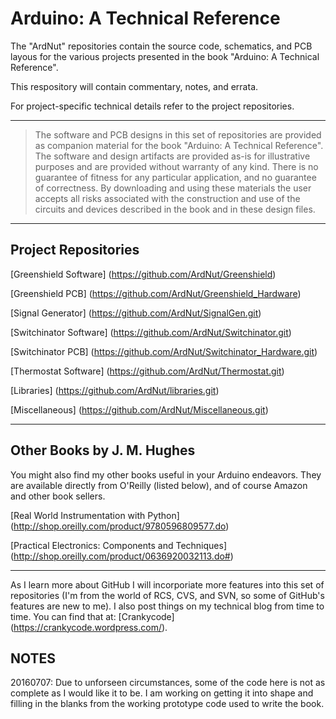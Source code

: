 # Arduino: A Technical Reference

The "ArdNut" repositories contain the source code, schematics, and PCB layous for the various projects
presented in the book "Arduino: A Technical Reference".

This respository will contain commentary, notes, and errata.

For project-specific technical details refer to the project repositories.

---
> The software and PCB designs in this set of repositories are provided as companion material
> for the book "Arduino: A Technical Reference". The software and design artifacts are provided
> as-is for illustrative purposes and are provided without warranty of any kind. There is no
> guarantee of fitness for any particular application, and no guarantee of correctness. By
> downloading and using these materials the user accepts all risks associated with the
> construction and use of the circuits and devices described in the book and in these design
> files.

---

## Project Repositories

[Greenshield Software] (https://github.com/ArdNut/Greenshield)

[Greenshield PCB] (https://github.com/ArdNut/Greenshield_Hardware)

[Signal Generator] (https://github.com/ArdNut/SignalGen.git)

[Switchinator Software] (https://github.com/ArdNut/Switchinator.git)

[Switchinator PCB] (https://github.com/ArdNut/Switchinator_Hardware.git)

[Thermostat Software] (https://github.com/ArdNut/Thermostat.git)

[Libraries] (https://github.com/ArdNut/libraries.git)

[Miscellaneous] (https://github.com/ArdNut/Miscellaneous.git)


---

## Other Books by J. M. Hughes

You might also find my other books useful in your Arduino endeavors. They are available directly
from O'Reilly (listed below), and of course Amazon and other book sellers.

[Real World Instrumentation with Python] (http://shop.oreilly.com/product/9780596809577.do)

[Practical Electronics: Components and Techniques] (http://shop.oreilly.com/product/0636920032113.do#)

---

As I learn more about GitHub I will incorporiate more features into this set of repositories (I'm from
the world of RCS, CVS, and SVN, so some of GitHub's features are new to me). I also post things on my
technical blog from time to time. You can find that at: [Crankycode] (https://crankycode.wordpress.com/).

## NOTES

20160707: Due to unforseen circumstances, some of the code here is not as complete as I would like it to be. I am
working on getting it into shape and filling in the blanks from the working prototype code used to write the book.
